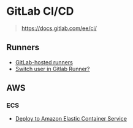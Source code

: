 # GitLab CI/CD

> <https://docs.gitlab.com/ee/ci/>

## Runners

- [GitLab-hosted runners](https://docs.gitlab.com/ee/ci/runners/index.html)
- [Switch user in Gitlab Runner?](https://forum.gitlab.com/t/switch-user-in-gitlab-runner/52754)

## AWS

### ECS

- [Deploy to Amazon Elastic Container Service](https://docs.gitlab.com/ee/ci/cloud_deployment/ecs/deploy_to_aws_ecs.html)
